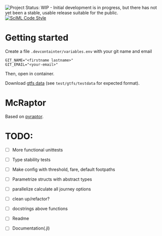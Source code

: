 ![Project Status: WIP - Initial development is in progress, but there has not yet been a stable, usable release suitable for the public.](https://www.repostatus.org/badges/latest/wip.svg)
[![SciML Code Style](https://img.shields.io/static/v1?label=code%20style&message=SciML&color=9558b2&labelColor=389826)](https://github.com/SciML/SciMLStyle)


# Getting started
Create a file `.devcontainter/variables.env` with your git name and email
```
GIT_NAME="<firstname lastname>"
GIT_EMAIL="<your-email>"
```
Then, open in container.

Download [gtfs data](https://gtfs.ovapi.nl/nl/) (see `test/gtfs/testdata` for expected format).

# McRaptor
Based on [pyraptor](https://github.com/lmeulen/pyraptor).

# TODO:
- [ ] More functional unittests
- [ ] Type stability tests
- [ ] Make config with threshold, fare, default footpaths
- [ ] Parametrize structs with abstract types
- [ ] parallelize calculate all journey options
- [ ] clean up/refactor?
- [ ] docstrings above functions
- [ ] Readme
- [ ] Documentation(.jl)

